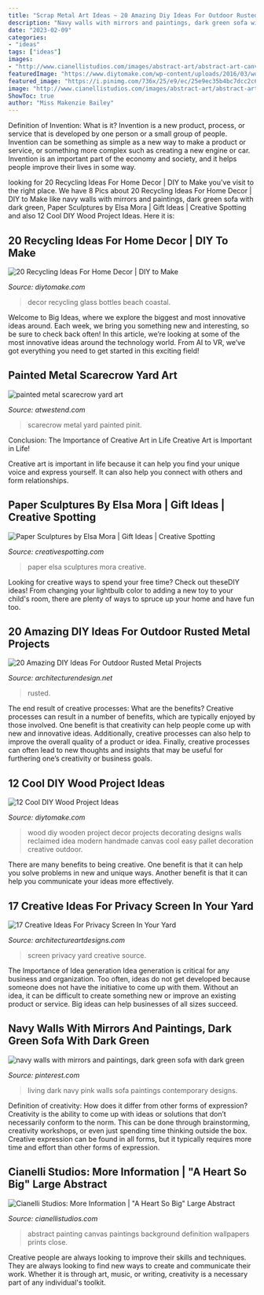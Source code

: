 ```yaml
---
title: "Scrap Metal Art Ideas ~ 20 Amazing Diy Ideas For Outdoor Rusted Metal Projects"
description: "Navy walls with mirrors and paintings, dark green sofa with dark green"
date: "2023-02-09"
categories:
- "ideas"
tags: ["ideas"]
images:
- "http://www.cianellistudios.com/images/abstract-art/abstract-art-canvas-prints-ahsb2.jpg"
featuredImage: "https://www.diytomake.com/wp-content/uploads/2016/03/wood-wall-decorating-ideas.jpg"
featured_image: "https://i.pinimg.com/736x/25/e9/ec/25e9ec35b4bc7dcc2c621b195aecb492.jpg"
image: "http://www.cianellistudios.com/images/abstract-art/abstract-art-canvas-prints-ahsb2.jpg"
ShowToc: true
author: "Miss Makenzie Bailey"
---
```



Definition of Invention: What is it?
Invention is a new product, process, or service that is developed by one person or a small group of people. Invention can be something as simple as a new way to make a product or service, or something more complex such as creating a new engine or car. Invention is an important part of the economy and society, and it helps people improve their lives in some way.

	

		
looking for 20 Recycling Ideas For Home Decor | DIY to Make you've visit to the right place. We have 8 Pics about 20 Recycling Ideas For Home Decor | DIY to Make like navy walls with mirrors and paintings, dark green sofa with dark green, Paper Sculptures by Elsa Mora | Gift Ideas | Creative Spotting and also 12 Cool DIY Wood Project Ideas. Here it is:
		
    
## 20 Recycling Ideas For Home Decor | DIY To Make

<img loading=lazy src="http://www.diytomake.com/wp-content/uploads/2016/03/glass-bottles-bottles-decor-ideas.jpg" onerror="this.onerror=null;this.src='https://tse2.mm.bing.net/th?id=OIP.aeawtpj3z1kYw3stuI-fhQHaJ3&amp;pid=15.1';" alt="20 Recycling Ideas For Home Decor | DIY to Make">

_Source: diytomake.com_

>decor recycling glass bottles beach coastal. 

	

Welcome to Big Ideas, where we explore the biggest and most innovative ideas around. Each week, we bring you something new and interesting, so be sure to check back often! In this article, we’re looking at some of the most innovative ideas around the technology world. From AI to VR, we’ve got everything you need to get started in this exciting field!

    
## Painted Metal Scarecrow Yard Art

<img loading=lazy src="https://www.atwestend.com/Images/CX9080-2.jpg?resizeid=3&amp;resizeh=0&amp;resizew=800" onerror="this.onerror=null;this.src='https://tse4.mm.bing.net/th?id=OIP.bBcADdh6F8VgG7i_4qu-TwHaLH&amp;pid=15.1';" alt="painted metal scarecrow yard art">

_Source: atwestend.com_

>scarecrow metal yard painted pinit. 

	

Conclusion: The Importance of Creative Art in Life
Creative Art is Important in Life!

Creative art is important in life because it can help you find your unique voice and express yourself. It can also help you connect with others and form relationships.

    
## Paper Sculptures By Elsa Mora | Gift Ideas | Creative Spotting

<img loading=lazy src="https://www.creativespotting.com/wp-content/uploads/2014/10/5453db626f032.jpg" onerror="this.onerror=null;this.src='https://tse4.mm.bing.net/th?id=OIP.eXXcUMUbOn4QyfPgilX-xgHaJ3&amp;pid=15.1';" alt="Paper Sculptures by Elsa Mora | Gift Ideas | Creative Spotting">

_Source: creativespotting.com_

>paper elsa sculptures mora creative. 

	

Looking for creative ways to spend your free time? Check out theseDIY ideas! From changing your lightbulb color to adding a new toy to your child's room, there are plenty of ways to spruce up your home and have fun too.

    
## 20 Amazing DIY Ideas For Outdoor Rusted Metal Projects

<img loading=lazy src="https://cdn.architecturendesign.net/wp-content/uploads/2016/03/AD-Rusted-Metal-Projects-04.jpg" onerror="this.onerror=null;this.src='https://tse2.mm.bing.net/th?id=OIP.YNhRvrw1s9eBTqMJUczffQHaLS&amp;pid=15.1';" alt="20 Amazing DIY Ideas For Outdoor Rusted Metal Projects">

_Source: architecturendesign.net_

>rusted. 

	

The end result of creative processes: What are the benefits?
Creative processes can result in a number of benefits, which are typically enjoyed by those involved. One benefit is that creativity can help people come up with new and innovative ideas. Additionally, creative processes can also help to improve the overall quality of a product or idea. Finally, creative processes can often lead to new thoughts and insights that may be useful for furthering one’s creativity or business goals.

    
## 12 Cool DIY Wood Project Ideas

<img loading=lazy src="https://www.diytomake.com/wp-content/uploads/2016/03/wood-wall-decorating-ideas.jpg" onerror="this.onerror=null;this.src='https://tse2.mm.bing.net/th?id=OIP.iuSek_bk-3BOZUbY5JkPXwHaE8&amp;pid=15.1';" alt="12 Cool DIY Wood Project Ideas">

_Source: diytomake.com_

>wood diy wooden project decor projects decorating designs walls reclaimed idea modern handmade canvas cool easy pallet decoration creative outdoor. 

	

There are many benefits to being creative. One benefit is that it can help you solve problems in new and unique ways. Another benefit is that it can help you communicate your ideas more effectively.

    
## 17 Creative Ideas For Privacy Screen In Your Yard

<img loading=lazy src="https://www.architectureartdesigns.com/wp-content/uploads/2016/07/6-58.jpg" onerror="this.onerror=null;this.src='https://tse2.mm.bing.net/th?id=OIP.8LQDTFqlnFpRwo-xEuehhgHaJ4&amp;pid=15.1';" alt="17 Creative Ideas For Privacy Screen In Your Yard">

_Source: architectureartdesigns.com_

>screen privacy yard creative source. 

	

The Importance of Idea generation
Idea generation is critical for any business and organization. Too often, ideas do not get developed because someone does not have the initiative to come up with them. Without an idea, it can be difficult to create something new or improve an existing product or service. Big ideas can help businesses of all sizes succeed.

    
## Navy Walls With Mirrors And Paintings, Dark Green Sofa With Dark Green

<img loading=lazy src="https://i.pinimg.com/736x/25/e9/ec/25e9ec35b4bc7dcc2c621b195aecb492.jpg" onerror="this.onerror=null;this.src='https://tse1.mm.bing.net/th?id=OIP.HVZ-iKUkigkVNaUY-1NayAHaJ3&amp;pid=15.1';" alt="navy walls with mirrors and paintings, dark green sofa with dark green">

_Source: pinterest.com_

>living dark navy pink walls sofa paintings contemporary designs. 

	

Definition of creativity: How does it differ from other forms of expression?
Creativity is the ability to come up with ideas or solutions that don’t necessarily conform to the norm. This can be done through brainstorming, creativity workshops, or even just spending time thinking outside the box. Creative expression can be found in all forms, but it typically requires more time and effort than other forms of expression.

    
## Cianelli Studios: More Information | &quot;A Heart So Big&quot; Large Abstract

<img loading=lazy src="http://www.cianellistudios.com/images/abstract-art/abstract-art-canvas-prints-ahsb2.jpg" onerror="this.onerror=null;this.src='https://tse4.mm.bing.net/th?id=OIP.EJ_3lSO1q2b4_ZZDtKYInAHaHa&amp;pid=15.1';" alt="Cianelli Studios: More Information | &quot;A Heart So Big&quot; Large Abstract">

_Source: cianellistudios.com_

>abstract painting canvas paintings background definition wallpapers prints close. 

	

Creative people are always looking to improve their skills and techniques. They are always looking to find new ways to create and communicate their work. Whether it is through art, music, or writing, creativity is a necessary part of any individual's toolkit.

